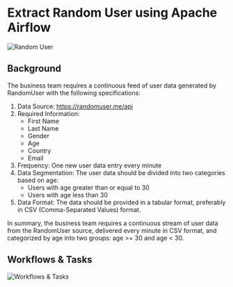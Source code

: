 # Extract Random User using Apache Airflow

![Random User](https://drive.google.com/file/d/1ka2GSY5uhWLa0jvU_SkQdS4dUdfiES4V/view?usp=share_link)

## Background

The business team requires a continuous feed of user data generated by RandomUser with the following specifications:

1. Data Source: https://randomuser.me/api
2. Required Information:
    * First Name
    * Last Name
    * Gender
    * Age
    * Country
    * Email
3. Frequency: One new user data entry every minute
4. Data Segmentation: The user data should be divided into two categories based on age:
    * Users with age greater than or equal to 30
    * Users with age less than 30
5. Data Format: The data should be provided in a tabular format, preferably in CSV (Comma-Separated Values) format.

In summary, the business team requires a continuous stream of user data from the RandomUser source, delivered every minute in CSV format, and categorized by age into two groups: age >= 30 and age < 30.

## Workflows & Tasks

![Workflows & Tasks](https://drive.google.com/file/d/1h0rLbd-7CuieMeFHRyPEW4xusPSdoYrt/view?usp=share_link)
